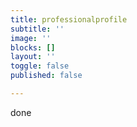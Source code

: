 ```yaml
---
title: professionalprofile
subtitle: ''
image: ''
blocks: []
layout: ''
toggle: false
published: false

---
```

done